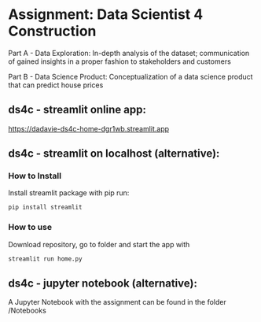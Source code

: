 # Assignment: Data Scientist 4 Construction

Part A - Data Exploration: In-depth analysis of the dataset; communication of gained insights in a proper fashion to stakeholders and customers

Part B - Data Science Product: Conceptualization of a data science product that can predict house prices

## ds4c - streamlit online app:

https://dadavie-ds4c-home-dgr1wb.streamlit.app

## ds4c - streamlit on localhost (alternative):

### How to Install

Install streamlit package with pip run:

`pip install streamlit`

### How to use

Download repository, go to folder and start the app with

```python
streamlit run home.py
```

## ds4c - jupyter notebook (alternative):

A Jupyter Notebook with the assignment can be found in the folder /Notebooks

